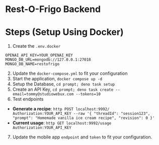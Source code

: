 # Rest-O-Frigo Backend

# Steps (Setup Using Docker)

1. Create the `.env.docker`

```dotenv
OPENAI_API_KEY=YOUR_OPENAI_KEY
MONGO_DB_URL=mongodb://127.0.0.1:27018
MONGO_DB_NAME=restofrigo
```

2. Update the `docker-compose.yml` to fit your configuration
3. Start the application, `docker compose up -d`
4. Setup the Database, `cd prompt; deno task setup`
5. Create an API Key, `cd prompt; deno task create --email=tommy@studiowebux.com --tokens=10`
6. Test endpoints

- **Generate a recipe**: `http POST localhost:9992/ Authorization:YOUR_API_KEY --raw '{
  "threadId": "session123",
  "prompt": "Homemade vanilla ice cream recipe",
  "revision": 0
}'`
- **Current usage**: `http GET localhost:9992/usage Authorization:YOUR_API_KEY`

7. Update the mobile app `endpoint` and `token` to fit your configuration.
